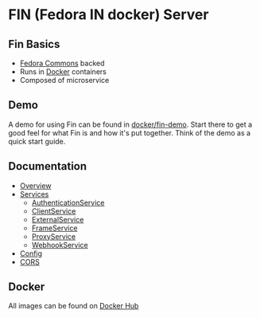 # FIN (Fedora IN docker) Server

## Fin Basics
 - [Fedora Commons](http://fedorarepository.org/) backed
 - Runs in [Docker](https://www.docker.com/) containers
 - Composed of microservice

## Demo

A demo for using Fin can be found in [docker/fin-demo](docker/fin-demo/README.md).  Start there to get a good feel for what Fin is and how it's put together.  Think of the demo as a quick start guide.

## Documentation

- [Overview](docs/README.md)
- [Services](services/README.md)
  - [AuthenticationService](docs/authentication-service/README.md)
  - [ClientService](docs/client-service/README.md)
  - [ExternalService](docs/external-service/README.md)
  - [FrameService](docs/frame-service/README.md)
  - [ProxyService](docs/proxy-service/README.md)
  - [WebhookService](docs/webhook-service/README.md)
- [Config](docs/env-config.md)
- [CORS](docs/cors.md)

## Docker

All images can be found on [Docker Hub](https://hub.docker.com/u/ucdlib/)
